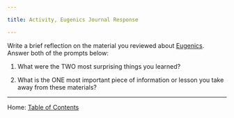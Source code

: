 ```yaml
---

title: Activity, Eugenics Journal Response

---
```


Write a brief reflection on the material you reviewed about [Eugenics](eugenics.md). Answer both of the prompts below:

1. What were the TWO most surprising things you learned?

2. What is the ONE most important piece of information or lesson you take away from these materials?

-----

Home: [Table of Contents](../README.md)
